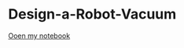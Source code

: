 # Design-a-Robot-Vacuum

[Ooen my notebook](https://colab.research.google.com/drive/1BUp73vSdxPDNbPTAbyAg1BY_rPNoVDQQ?usp=sharing)
